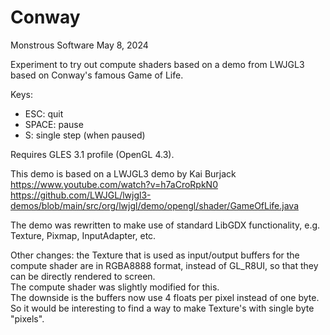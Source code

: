 # Conway

Monstrous Software 
May 8, 2024

Experiment to try out compute shaders based on a demo from LWJGL3 based on 
Conway's famous Game of Life.

Keys:
- ESC:   quit
- SPACE: pause
- S:     single step (when paused)

Requires GLES 3.1 profile (OpenGL 4.3).

This demo is based on a LWJGL3 demo by Kai Burjack
https://www.youtube.com/watch?v=h7aCroRpkN0
https://github.com/LWJGL/lwjgl3-demos/blob/main/src/org/lwjgl/demo/opengl/shader/GameOfLife.java

The demo was rewritten to make use of standard LibGDX functionality, 
e.g. Texture, Pixmap, InputAdapter, etc.

Other changes: the Texture that is used as input/output buffers for the compute shader are 
in RGBA8888 format, instead of GL_R8UI, so that they can be directly rendered to screen.  
The compute shader was slightly modified for this.   
The downside is the buffers now use 4 floats per pixel instead of one byte.  So it would be interesting
to find a way to make Texture's with single byte "pixels".

